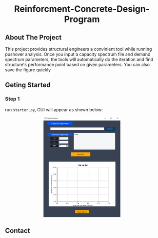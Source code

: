 

<h1 align="center">Reinforcment-Concrete-Design-Program</h1>
<h2 align="center">

## About The Project
This project provides structural engineers a convinient tool while running pushover analysis. 
Once you input a capacity spectrum file and demand spectrum parameters, the tools will automatically do the iteration and find structure's performance point based on given parameters.
You can also save the figure quickly


## Geting Started
### Step 1
  run `starter.py`, GUI will appear as shown below:
  <div align="center">
  <img  src="https://raw.githubusercontent.com/chihweisu/Pushover-Analysis-Get-Performance-Point/e13abf66c921035a7d75f57e67bb961a3cb3af52/Readme_asset/1.PNG" width="50%">
  </div> 
  

## Contact
